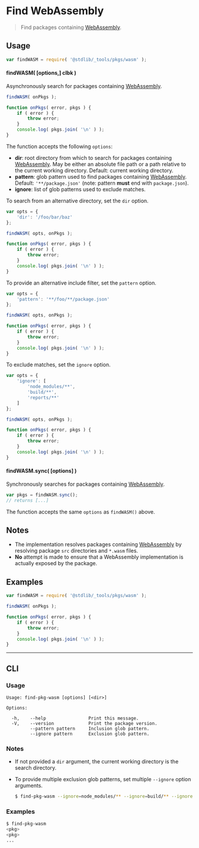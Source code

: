 # Find WebAssembly

> Find packages containing [WebAssembly][webassembly].

<section class="usage">

## Usage

```javascript
var findWASM = require( '@stdlib/_tools/pkgs/wasm' );
```

#### findWASM( \[options,] clbk )

Asynchronously search for packages containing [WebAssembly][webassembly].

```javascript
findWASM( onPkgs );

function onPkgs( error, pkgs ) {
    if ( error ) {
        throw error;
    }
    console.log( pkgs.join( '\n' ) );
}
```

The function accepts the following `options`:

-   **dir**: root directory from which to search for packages containing [WebAssembly][webassembly]. May be either an absolute file path or a path relative to the current working directory. Default: current working directory.
-   **pattern**: glob pattern used to find packages containing [WebAssembly][webassembly]. Default: `'**/package.json'` (note: pattern **must** end with `package.json`).
-   **ignore**: list of glob patterns used to exclude matches.

To search from an alternative directory, set the `dir` option.

```javascript
var opts = {
    'dir': '/foo/bar/baz'
};

findWASM( opts, onPkgs );

function onPkgs( error, pkgs ) {
    if ( error ) {
        throw error;
    }
    console.log( pkgs.join( '\n' ) );
}
```

To provide an alternative include filter, set the `pattern` option.

```javascript
var opts = {
    'pattern': '**/foo/**/package.json'
};

findWASM( opts, onPkgs );

function onPkgs( error, pkgs ) {
    if ( error ) {
        throw error;
    }
    console.log( pkgs.join( '\n' ) );
}
```

To exclude matches, set the `ignore` option.

```javascript
var opts = {
    'ignore': [
        'node_modules/**',
        'build/**',
        'reports/**'
    ]
};

findWASM( opts, onPkgs );

function onPkgs( error, pkgs ) {
    if ( error ) {
        throw error;
    }
    console.log( pkgs.join( '\n' ) );
}
```

#### findWASM.sync( \[options] )

Synchronously searches for packages containing [WebAssembly][webassembly].

```javascript
var pkgs = findWASM.sync();
// returns [...]
```

The function accepts the same `options` as `findWASM()` above.

</section>

<!-- /.usage -->

<section class="notes">

## Notes

-   The implementation resolves packages containing [WebAssembly][webassembly] by resolving package `src` directories and `*.wasm` files. 
-   **No** attempt is made to ensure that a WebAssembly implementation is actually exposed by the package.

</section>

<!-- /.notes -->

<section class="examples">

## Examples

```javascript
var findWASM = require( '@stdlib/_tools/pkgs/wasm' );

findWASM( onPkgs );

function onPkgs( error, pkgs ) {
    if ( error ) {
        throw error;
    }
    console.log( pkgs.join( '\n' ) );
}
```

</section>

<!-- /.examples -->

* * *

<section class="cli">

## CLI

<section class="usage">

### Usage

```text
Usage: find-pkg-wasm [options] [<dir>]

Options:

  -h,    --help                Print this message.
  -V,    --version             Print the package version.
         --pattern pattern     Inclusion glob pattern.
         --ignore pattern      Exclusion glob pattern.
```

</section>

<!-- /.usage -->

<section class="notes">

### Notes

-   If not provided a `dir` argument, the current working directory is the search directory.

-   To provide multiple exclusion glob patterns, set multiple `--ignore` option arguments.

    ```bash
    $ find-pkg-wasm --ignore=node_modules/** --ignore=build/** --ignore=reports/**
    ```

</section>

<!-- /.notes -->

<section class="examples">

### Examples

```bash
$ find-pkg-wasm
<pkg>
<pkg>
...
```

</section>

<!-- /.examples -->

</section>

<!-- /.cli -->

<section class="links">

[webassembly]: http://webassembly.org/

</section>

<!-- /.links -->

